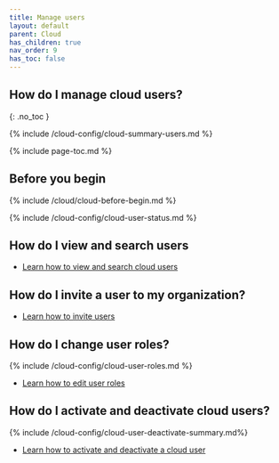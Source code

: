 ```yaml
---
title: Manage users
layout: default
parent: Cloud
has_children: true
nav_order: 9
has_toc: false
---
```


## How do I manage cloud users?
{: .no_toc }

{% include /cloud-config/cloud-summary-users.md %}

{% include page-toc.md %}

## Before you begin

{% include /cloud/cloud-before-begin.md %}

<!--this next include has its own heading-->
{% include /cloud-config/cloud-user-status.md %}

## How do I view and search users

* [Learn how to view and search cloud users](/cloud/cloud-configuration/cloud-users-view-search)

## How do I invite a user to my organization?

* [Learn how to invite users](/cloud/cloud-configuration/cloud-user-invite)

## How do I change user roles?

{% include /cloud-config/cloud-user-roles.md %}

* [Learn how to edit user roles](/cloud/cloud-configuration/cloud-user-edit-role)

## How do I activate and deactivate cloud users?

{% include /cloud-config/cloud-user-deactivate-summary.md%}

* [Learn how to activate and deactivate a cloud user](/cloud/cloud-configuration/cloud-user-deactivate)
